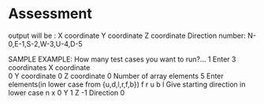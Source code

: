 # Assessment
output will be :
X coordinate
Y coordinate
Z coordinate
Direction number:
N-0,E-1,S-2,W-3,U-4,D-5

SAMPLE EXAMPLE:
How many test cases you want to run?...
1
Enter 3 coordinates
X coordinate       
0
Y coordinate
0
Z coordinate
0
Number of array elements
5
Enter elements(in lower case from {u,d,l,r,f,b})
f
r
u
b
l
Give starting direction in lower case
n
x 0
Y 1
Z -1
Direction 0
